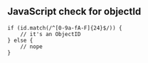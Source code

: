 ## JavaScript check for objectId

    if (id.match(/^[0-9a-fA-F]{24}$/)) {
        // it's an ObjectID    
    } else {
        // nope    
    }
